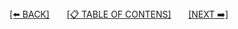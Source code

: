 <br><br>
[[⬅️ BACK]](1-history-of-c.md)
&nbsp;&nbsp;&nbsp;&nbsp;&nbsp;
[[📋 TABLE OF CONTENS]](../README.md)
&nbsp;&nbsp;&nbsp;&nbsp;&nbsp;
[[NEXT ➡️]](3-how-to-structure-a-program.md)
